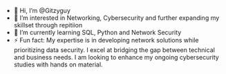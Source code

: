 - 👋 Hi, I’m @Gitzyguy
- 👀 I’m interested in Networking, Cybersecurity and further expanding my skillset through repitiion
- 🌱 I’m currently learning SQL, Python and Network Security
- ⚡ Fun fact: My expertise is in developing network solutions while prioritizing data security. I excel at bridging the gap between technical and business needs. I am looking to enhance my ongoing cybersecurity studies with hands on material.

<!---
Gitzyguy/Gitzyguy is a ✨ special ✨ repository because its `README.md` (this file) appears on your GitHub profile.
You can click the Preview link to take a look at your changes.
--->
